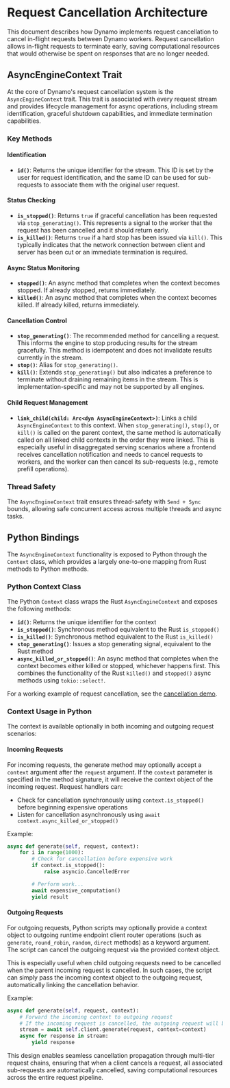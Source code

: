 # Request Cancellation Architecture

This document describes how Dynamo implements request cancellation to cancel in-flight requests between Dynamo workers. Request cancellation allows in-flight requests to terminate early, saving computational resources that would otherwise be spent on responses that are no longer needed.

## AsyncEngineContext Trait

At the core of Dynamo's request cancellation system is the `AsyncEngineContext` trait. This trait is associated with every request stream and provides lifecycle management for async operations, including stream identification, graceful shutdown capabilities, and immediate termination capabilities.

### Key Methods

#### Identification
- **`id()`**: Returns the unique identifier for the stream. This ID is set by the user for request identification, and the same ID can be used for sub-requests to associate them with the original user request.

#### Status Checking
- **`is_stopped()`**: Returns `true` if graceful cancellation has been requested via `stop_generating()`. This represents a signal to the worker that the request has been cancelled and it should return early.
- **`is_killed()`**: Returns `true` if a hard stop has been issued via `kill()`. This typically indicates that the network connection between client and server has been cut or an immediate termination is required.

#### Async Status Monitoring
- **`stopped()`**: An async method that completes when the context becomes stopped. If already stopped, returns immediately.
- **`killed()`**: An async method that completes when the context becomes killed. If already killed, returns immediately.

#### Cancellation Control
- **`stop_generating()`**: The recommended method for cancelling a request. This informs the engine to stop producing results for the stream gracefully. This method is idempotent and does not invalidate results currently in the stream.
- **`stop()`**: Alias for `stop_generating()`.
- **`kill()`**: Extends `stop_generating()` but also indicates a preference to terminate without draining remaining items in the stream. This is implementation-specific and may not be supported by all engines.

#### Child Request Management
- **`link_child(child: Arc<dyn AsyncEngineContext>)`**: Links a child `AsyncEngineContext` to this context. When `stop_generating()`, `stop()`, or `kill()` is called on the parent context, the same method is automatically called on all linked child contexts in the order they were linked. This is especially useful in disaggregated serving scenarios where a frontend receives cancellation notification and needs to cancel requests to workers, and the worker can then cancel its sub-requests (e.g., remote prefill operations).

### Thread Safety

The `AsyncEngineContext` trait ensures thread-safety with `Send + Sync` bounds, allowing safe concurrent access across multiple threads and async tasks.

## Python Bindings

The `AsyncEngineContext` functionality is exposed to Python through the `Context` class, which provides a largely one-to-one mapping from Rust methods to Python methods.

### Python Context Class

The Python `Context` class wraps the Rust `AsyncEngineContext` and exposes the following methods:

- **`id()`**: Returns the unique identifier for the context
- **`is_stopped()`**: Synchronous method equivalent to the Rust `is_stopped()`
- **`is_killed()`**: Synchronous method equivalent to the Rust `is_killed()`
- **`stop_generating()`**: Issues a stop generating signal, equivalent to the Rust method
- **`async_killed_or_stopped()`**: An async method that completes when the context becomes either killed or stopped, whichever happens first. This combines the functionality of the Rust `killed()` and `stopped()` async methods using `tokio::select!`.

For a working example of request cancellation, see the [cancellation demo](../../examples/runtime/cancellation/README.md).

### Context Usage in Python

The context is available optionally in both incoming and outgoing request scenarios:

#### Incoming Requests
For incoming requests, the generate method may optionally accept a `context` argument after the `request` argument. If the `context` parameter is specified in the method signature, it will receive the context object of the incoming request. Request handlers can:

- Check for cancellation synchronously using `context.is_stopped()` before beginning expensive operations
- Listen for cancellation asynchronously using `await context.async_killed_or_stopped()`

Example:
```python
async def generate(self, request, context):
    for i in range(1000):
        # Check for cancellation before expensive work
        if context.is_stopped():
            raise asyncio.CancelledError

        # Perform work...
        await expensive_computation()
        yield result
```

#### Outgoing Requests
For outgoing requests, Python scripts may optionally provide a context object to outgoing runtime endpoint client router operations (such as `generate`, `round_robin`, `random`, `direct` methods) as a keyword argument. The script can cancel the outgoing request via the provided context object.

This is especially useful when child outgoing requests need to be cancelled when the parent incoming request is cancelled. In such cases, the script can simply pass the incoming context object to the outgoing request, automatically linking the cancellation behavior.

Example:
```python
async def generate(self, request, context):
    # Forward the incoming context to outgoing request
    # If the incoming request is cancelled, the outgoing request will be too
    stream = await self.client.generate(request, context=context)
    async for response in stream:
        yield response
```

This design enables seamless cancellation propagation through multi-tier request chains, ensuring that when a client cancels a request, all associated sub-requests are automatically cancelled, saving computational resources across the entire request pipeline.
